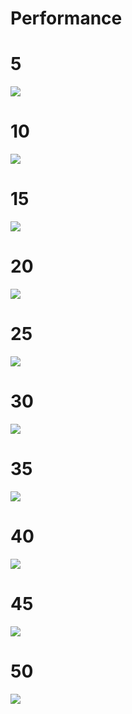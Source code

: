 # Performance
# 5
![](Performance/C808D392-F8DD-475F-9E45-86AEC1F31EE4.png)

# 10
![](Performance/1571287D-B3B3-463D-99AD-7A390FD0A572.png)

# 15
![](Performance/35BBBD4F-4A78-47E5-82DF-2E7150E0E183.png)

# 20
![](Performance/98C1C250-866A-4349-A27A-668051EA1F7D.png)
# 25
![](Performance/CF940CCD-335C-4514-85D0-992DCF33CB95.png)

# 30
![](Performance/882A97FE-A777-4293-BD5E-CC9EFFA0EC1C.png)

# 35
![](Performance/71CC1649-EDC7-46FD-9124-2499824877DC.png)
# 40
![](Performance/0AE571B6-6BF0-4C0D-BBA9-B44EC0E6702A.png)
# 45
![](Performance/4936F986-1FA0-4AE9-9466-4165499E741A.png)
# 50
![](Performance/1F95AB3F-BC8B-4468-9102-0C781770CA6A.png)


